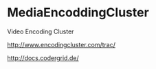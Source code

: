 # MediaEncoddingCluster
 Video Encoding Cluster

http://www.encodingcluster.com/trac/

http://docs.codergrid.de/
